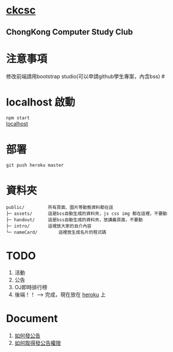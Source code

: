 # [ckcsc](https://ckcsc.herokuapp.com) #
## ChongKong Computer Study Club ##

# 注意事項 #
修改前端請用bootstrap studio(可以申請github學生專案，內含bss) #

# localhost 啟動 #
`npm start`  
[localhost](http://localhost:3000)  

# 部署 #
`git push heroku master`

# 資料夾 #
```
public/			所有頁面、圖片等動態資料都在這
├─ assets/		這是bss自動生成的資料夾，js css img 都在這裡，不要動
├─ handout/		這是bss自動生成的資料夾，放講義頁面，不要動
├─ intro/		這裡放大家的自介內容
└─ nameCard/		這裡放生成名片的程式碼
 ```
# TODO #
1. 活動
2. 公告
3. OJ即時排行榜
4. 後端！！ --> 完成，現在放在 [heroku](https://ckcsc.herokuapp.com) 上

# Document #
1. [如何發公告](https://github.com/ckcsc-32nd/ckcsc/blob/master/doc/announce.md)  
2. [如何取得發公告權限](https://github.com/ckcsc-32nd/ckcsc/blob/master/doc/access.md)  
 
